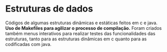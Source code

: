 # Estruturas de dados
Códigos de algumas estruturas dinâmicas e estáticas feitos em c e java. 
__Uso de Makefiles para agilizar o processo de compilação.__
Foram criados também menus interativos para realizar testes das funcionalidades das estruturas, tanto
para as estruturas dinâmicas em c quanto para as codificadas com java.
